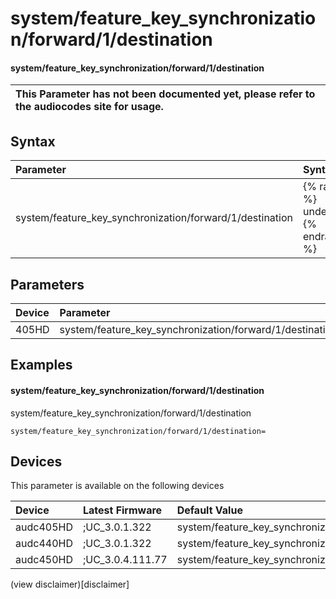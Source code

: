 ﻿---
description: system/feature_key_synchronization/forward/1/destination
search: false
---

# system/feature_key_synchronization/forward/1/destination

#### system/feature_key_synchronization/forward/1/destination


| This Parameter has not been documented yet, please refer to the audiocodes site for usage.  |
| :--- |

## Syntax
| Parameter | Syntax |
| :--- | :--- |
|system/feature_key_synchronization/forward/1/destination | {% raw %} undefined {% endraw %} |

## Parameters
|Device|Parameter|value|Description|
|:---|:---|:---|:---|
| 405HD | system/feature_key_synchronization/forward/1/destination |  |  |

## Examples
#### system/feature_key_synchronization/forward/1/destination

system/feature_key_synchronization/forward/1/destination

```
system/feature_key_synchronization/forward/1/destination=
```

## Devices
This parameter is available on the following devices

| Device | Latest Firmware | Default Value |
|:---|:---|:---|
| audc405HD | ;UC_3.0.1.322 | system/feature_key_synchronization/forward/1/destination= 
| audc440HD | ;UC_3.0.1.322 | system/feature_key_synchronization/forward/1/destination= 
| audc450HD | ;UC_3.0.4.111.77 | system/feature_key_synchronization/forward/1/destination= 

(view disclaimer)[disclaimer]
